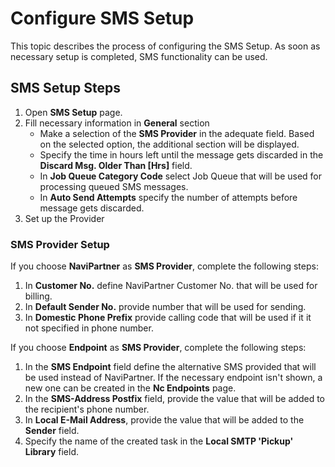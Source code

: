 # Configure SMS Setup

This topic describes the process of configuring the SMS Setup. As soon as necessary setup is completed, SMS functionality can be used.

## SMS Setup Steps

1. Open **SMS Setup** page.
2. Fill necessary information in **General** section
   - Make a selection of the **SMS Provider** in the adequate field. Based on the selected option, the additional section will be displayed.
   - Specify the time in hours left until the message gets discarded in the **Discard Msg. Older Than [Hrs]** field.
   - In **Job Queue Category Code** select Job Queue that will be used for processing queued SMS messages.
   - In **Auto Send Attempts** specify the number of attempts before message gets discarded.
3. Set up the Provider

### SMS Provider Setup

If you choose **NaviPartner** as **SMS Provider**, complete the following steps:

   1. In **Customer No.** define NaviPartner Customer No. that will be used for billing.
   2. In **Default Sender No.** provide number that will be used for sending.
   3. In **Domestic Phone Prefix** provide calling code that will be used if it it not specified in phone number.

If you choose **Endpoint** as **SMS Provider**, complete the following steps:

   1. In the **SMS Endpoint** field define the alternative SMS provided that will be used instead of NaviPartner. If the necessary endpoint isn't shown, a new one can be created in the **Nc Endpoints** page.
   2. In the **SMS-Address Postfix** field, provide the value that will be added to the recipient's phone number.
   3. In **Local E-Mail Address**, provide the value that will be added to the **Sender** field.
   4. Specify the name of the created task in the **Local SMTP 'Pickup' Library** field.
   